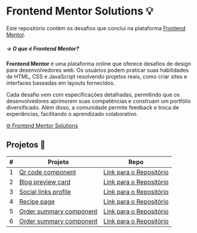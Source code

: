 # Frontend Mentor Solutions 💡

Este repositório contém os desafios que concluí na plataforma [Frontend Mentor](https://www.frontendmentor.io/challenges).

##### &rarr; O que é Frontend Mentor? 
**Frontend Mentor** é uma plataforma online que oferece desafios de design para desenvolvedores web. Os usuários podem praticar suas habilidades de HTML, CSS e JavaScript resolvendo projetos reais, como criar sites e interfaces baseadas em layouts fornecidos.

Cada desafio vem com especificações detalhadas, permitindo que os desenvolvedores aprimorem suas competências e construam um portfólio diversificado. Além disso, a comunidade permite feedback e troca de experiências, facilitando o aprendizado colaborativo.

[🌐 Frontend Mentor Solutions](https://perfidev.github.io/frontend-mentor/)

## Projetos 📝

|  #  | Projeto                                                                                          | Repo                                                                                                        |
| --- | ------------------------------------------------------------------------------------------------ | ----------------------------------------------------------------------------------------------------------- |
|  1  | [Qr code component](https://perfidev.github.io/frontend-mentor/qr-code-component)                | [Link para o Repositório](https://github.com/perfidev/frontend-mentor/tree/main/qr-code-component)          |
|  2  | [Blog preview card](https://perfidev.github.io/frontend-mentor/blog-preview-card)                | [Link para o Repositório](https://github.com/perfidev/frontend-mentor/tree/main/blog-preview-card)          |
|  3  | [Social links profile](https://perfidev.github.io/frontend-mentor/social-links-profile)          | [Link para o Repositório](https://github.com/perfidev/frontend-mentor/tree/main/social-links-profile)       |
|  4  | [Recipe page](https://perfidev.github.io/frontend-mentor/recipe-page)                            | [Link para o Repositório](https://github.com/perfidev/frontend-mentor/tree/main/recipe-page)                |
|  5  | [Order summary component](https://perfidev.github.io/frontend-mentor/order-summary-component)    | [Link para o Repositório](https://github.com/perfidev/frontend-mentor/tree/main/order-summary-component)    |
|  6  | [Order summary component](https://perfidev.github.io/frontend-mentor/nft-preview-card-component) | [Link para o Repositório](https://github.com/perfidev/frontend-mentor/tree/main/nft-preview-card-component) |